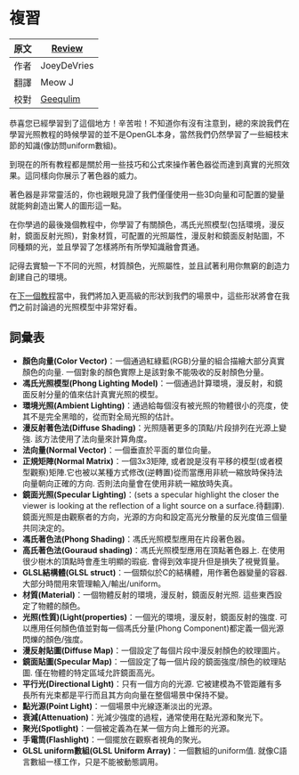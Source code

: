 # 複習

原文     | [Review](http://learnopengl.com/#!Lighting/Review)
      ---|---
作者     | JoeyDeVries
翻譯     | Meow J
校對     | [Geequlim](http://geequlim.com)

恭喜您已經學習到了這個地方！辛苦啦！不知道你有沒有注意到，總的來說我們在學習光照教程的時候學習的並不是OpenGL本身，當然我們仍然學習了一些細枝末節的知識(像訪問uniform數組)。

到現在的所有教程都是關於用一些技巧和公式來操作著色器從而達到真實的光照效果。這同樣向你展示了著色器的威力。

著色器是非常靈活的，你也親眼見證了我們僅僅使用一些3D向量和可配置的變量就能夠創造出驚人的圖形這一點。

在你學過的最後幾個教程中，你學習了有關顏色，馮氏光照模型(包括環境，漫反射，鏡面反射光照)，對象材質，可配置的光照屬性，漫反射和鏡面反射貼圖，不同種類的光，並且學習了怎樣將所有所學知識融會貫通。

記得去實驗一下不同的光照，材質顏色，光照屬性，並且試著利用你無窮的創造力創建自己的環境。

在[下一個教程](http://learnopengl-cn.readthedocs.org/zh/latest/03%20Model%20Loading/01%20Assimp/)當中，我們將加入更高級的形狀到我們的場景中，這些形狀將會在我們之前討論過的光照模型中非常好看。

詞彙表
--------

- **顏色向量(Color Vector)**：一個通過紅綠藍(RGB)分量的組合描繪大部分真實顏色的向量. 一個對象的顏色實際上是該對象不能吸收的反射顏色分量。
- **馮氏光照模型(Phong Lighting Model)**：一個通過計算環境，漫反射，和鏡面反射分量的值來估計真實光照的模型。
- **環境光照(Ambient Lighting)**：通過給每個沒有被光照的物體很小的亮度，使其不是完全黑暗的，從而對全局光照的估計。
- **漫反射著色法(Diffuse Shading)**：光照隨著更多的頂點/片段排列在光源上變強. 該方法使用了法向量來計算角度。
- **法向量(Normal Vector)**：一個垂直於平面的單位向量。
- **正規矩陣(Normal Matrix)**：一個3x3矩陣, 或者說是沒有平移的模型(或者模型觀察)矩陣.它也被以某種方式修改(逆轉置)從而當應用非統一縮放時保持法向量朝向正確的方向. 否則法向量會在使用非統一縮放時失真。
- **鏡面光照(Specular Lighting)**：(sets a specular highlight the closer the viewer is looking at the reflection of a light source on a surface.待翻譯). 鏡面光照是由觀察者的方向，光源的方向和設定高光分散量的反光度值三個量共同決定的。
- **馮氏著色法(Phong Shading)**：馮氏光照模型應用在片段著色器。
- **高氏著色法(Gouraud shading)**：馮氏光照模型應用在頂點著色器上. 在使用很少樹木的頂點時會產生明顯的瑕疵. 會得到效率提升但是損失了視覺質量。
- **GLSL結構體(GLSL struct)**：一個類似於C的結構體，用作著色器變量的容器. 大部分時間用來管理輸入/輸出/uniform。
- **材質(Material)**：一個物體反射的環境，漫反射，鏡面反射光照. 這些東西設定了物體的顏色。
- **光照(性質)(Light(properties)**：一個光的環境，漫反射，鏡面反射的強度. 可以應用任何顏色值並對每一個馮氏分量(Phong Component)都定義一個光源閃爍的顏色/強度。
- **漫反射貼圖(Diffuse Map)**：一個設定了每個片段中漫反射顏色的紋理圖片。
- **鏡面貼圖(Specular Map)**：一個設定了每一個片段的鏡面強度/顏色的紋理貼圖. 僅在物體的特定區域允許鏡面高光。
- **平行光(Directional Light)**：只有一個方向的光源. 它被建模為不管距離有多長所有光束都是平行而且其方向向量在整個場景中保持不變。
- **點光源(Point Light)**：一個場景中光線逐漸淡出的光源。
- **衰減(Attenuation)**：光減少強度的過程，通常使用在點光源和聚光下。
- **聚光(Spotlight)**：一個被定義為在某一個方向上錐形的光源。
- **手電筒(Flashlight)**：一個擺放在觀察者視角的聚光。
- **GLSL uniform數組(GLSL Uniform Array)**：一個數組的uniform值. 就像C語言數組一樣工作，只是不能被動態調用。